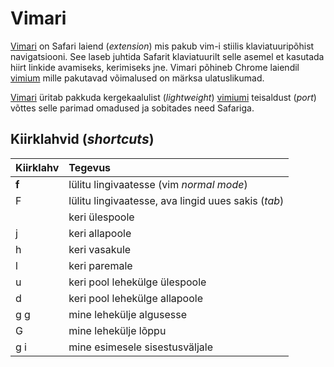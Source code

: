 # Vimari

[Vimari](https://github.com/televator-apps/vimari/blob/master/README.md) on Safari laiend \(_extension_\) mis pakub vim-i stiilis klaviatuuripõhist  navigatsiooni. See laseb juhtida Safarit klaviatuurilt selle asemel et kasutada hiirt linkide avamiseks, kerimiseks jne. Vimari põhineb Chrome laiendil [vimium](https://github.com/philc/vimium) mille pakutavad võimalused on märksa ulatuslikumad.

[Vimari](https://github.com/televator-apps/vimari/blob/master/README.md) üritab pakkuda kergekaalulist \(_lightweight_\) [vimiumi](https://github.com/philc/vimium) teisaldust \(_port_\) võttes selle parimad omadused ja sobitades need Safariga.

## Kiirklahvid \(_shortcuts_\)

| Kiirklahv | Tegevus |
| :--- | :--- |
| **f** | lülitu lingivaatesse \(vim _normal mode_\) |
| F | lülitu lingivaatesse, ava lingid uues sakis \(_tab_\) |
|  | keri ülespoole |
| j | keri allapoole |
| h | keri vasakule |
| l | keri paremale |
| u | keri pool lehekülge ülespoole |
| d | keri pool lehekülge allapoole |
| g g | mine lehekülje algusesse |
| G | mine lehekülje lõppu |
| g i | mine esimesele sisestusväljale |



